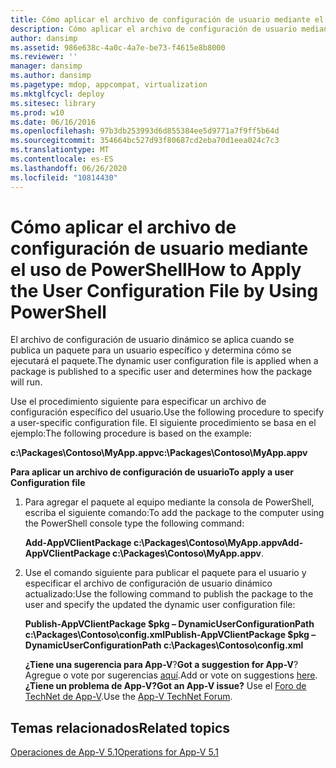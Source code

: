 ```yaml
---
title: Cómo aplicar el archivo de configuración de usuario mediante el uso de PowerShell
description: Cómo aplicar el archivo de configuración de usuario mediante el uso de PowerShell
author: dansimp
ms.assetid: 986e638c-4a0c-4a7e-be73-f4615e8b8000
ms.reviewer: ''
manager: dansimp
ms.author: dansimp
ms.pagetype: mdop, appcompat, virtualization
ms.mktglfcycl: deploy
ms.sitesec: library
ms.prod: w10
ms.date: 06/16/2016
ms.openlocfilehash: 97b3db253993d6d855384ee5d9771a7f9ff5b64d
ms.sourcegitcommit: 354664bc527d93f80687cd2eba70d1eea024c7c3
ms.translationtype: MT
ms.contentlocale: es-ES
ms.lasthandoff: 06/26/2020
ms.locfileid: "10814430"
---
```

# <span data-ttu-id="c0957-103">Cómo aplicar el archivo de configuración de usuario mediante el uso de PowerShell</span><span class="sxs-lookup"><span data-stu-id="c0957-103">How to Apply the User Configuration File by Using PowerShell</span></span>


<span data-ttu-id="c0957-104">El archivo de configuración de usuario dinámico se aplica cuando se publica un paquete para un usuario específico y determina cómo se ejecutará el paquete.</span><span class="sxs-lookup"><span data-stu-id="c0957-104">The dynamic user configuration file is applied when a package is published to a specific user and determines how the package will run.</span></span>

<span data-ttu-id="c0957-105">Use el procedimiento siguiente para especificar un archivo de configuración específico del usuario.</span><span class="sxs-lookup"><span data-stu-id="c0957-105">Use the following procedure to specify a user-specific configuration file.</span></span> <span data-ttu-id="c0957-106">El siguiente procedimiento se basa en el ejemplo:</span><span class="sxs-lookup"><span data-stu-id="c0957-106">The following procedure is based on the example:</span></span>

**<span data-ttu-id="c0957-107">c:\\Packages\\Contoso\\MyApp.appv</span><span class="sxs-lookup"><span data-stu-id="c0957-107">c:\\Packages\\Contoso\\MyApp.appv</span></span>**

**<span data-ttu-id="c0957-108">Para aplicar un archivo de configuración de usuario</span><span class="sxs-lookup"><span data-stu-id="c0957-108">To apply a user Configuration file</span></span>**

1.  <span data-ttu-id="c0957-109">Para agregar el paquete al equipo mediante la consola de PowerShell, escriba el siguiente comando:</span><span class="sxs-lookup"><span data-stu-id="c0957-109">To add the package to the computer using the PowerShell console type the following command:</span></span>

    <span data-ttu-id="c0957-110">**Add-AppVClientPackage c:\\Packages\\Contoso\\MyApp.appv**</span><span class="sxs-lookup"><span data-stu-id="c0957-110">**Add-AppVClientPackage c:\\Packages\\Contoso\\MyApp.appv**.</span></span>

2.  <span data-ttu-id="c0957-111">Use el comando siguiente para publicar el paquete para el usuario y especificar el archivo de configuración de usuario dinámico actualizado:</span><span class="sxs-lookup"><span data-stu-id="c0957-111">Use the following command to publish the package to the user and specify the updated the dynamic user configuration file:</span></span>

    **<span data-ttu-id="c0957-112">Publish-AppVClientPackage $pkg – DynamicUserConfigurationPath c:\\Packages\\Contoso\\config.xml</span><span class="sxs-lookup"><span data-stu-id="c0957-112">Publish-AppVClientPackage $pkg –DynamicUserConfigurationPath c:\\Packages\\Contoso\\config.xml</span></span>**

    <span data-ttu-id="c0957-113">**¿Tiene una sugerencia para App-V**?</span><span class="sxs-lookup"><span data-stu-id="c0957-113">**Got a suggestion for App-V**?</span></span> <span data-ttu-id="c0957-114">Agregue o vote por sugerencias [aquí](http://appv.uservoice.com/forums/280448-microsoft-application-virtualization).</span><span class="sxs-lookup"><span data-stu-id="c0957-114">Add or vote on suggestions [here](http://appv.uservoice.com/forums/280448-microsoft-application-virtualization).</span></span> **<span data-ttu-id="c0957-115">¿Tiene un problema de App-V?</span><span class="sxs-lookup"><span data-stu-id="c0957-115">Got an App-V issue?</span></span>** <span data-ttu-id="c0957-116">Use el [Foro de TechNet de App-V](https://social.technet.microsoft.com/Forums/home?forum=mdopappv).</span><span class="sxs-lookup"><span data-stu-id="c0957-116">Use the [App-V TechNet Forum](https://social.technet.microsoft.com/Forums/home?forum=mdopappv).</span></span>

## <span data-ttu-id="c0957-117">Temas relacionados</span><span class="sxs-lookup"><span data-stu-id="c0957-117">Related topics</span></span>


[<span data-ttu-id="c0957-118">Operaciones de App-V 5.1</span><span class="sxs-lookup"><span data-stu-id="c0957-118">Operations for App-V 5.1</span></span>](operations-for-app-v-51.md)

 

 





